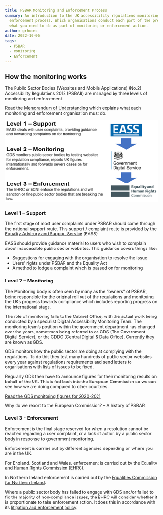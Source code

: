```yaml
---
title: PSBAR Monitoring and Enforcement Process
summary: An introduction to the UK accessibility regulations monitoring and
  enforcement process. Which organisations conduct each part of the process and
  what you need to do as part of monitoring or enforcement action.
author: grhodes
date: 2022-10-06
tags:
  - PSBAR
  - Monitoring
  - Enforcement
---
```

## How the monitoring works

The Public Sector Bodies (Websites and Mobile Applications) (No.2) Accessibility Regulations 2018 (PSBAR) are managed by three levels of monitoring and enforcement.

Read the [Memorandum of Understanding](https://www.gov.uk/government/publications/memorandum-of-understanding-monitoring-and-enforcement-of-public-sector-website-accessibility/memorandum-of-understanding) which explains what each monitoring and enforcement organisation must do.

![Monitoring graphic explaining Levels 1 to 3 of the monitoring and enforcement process. Content repeated in text below.](src/guideImg/monitoring-graph.png)

### Level 1 – Support

The first stage of most user complaints under PSBAR should come through the national support route. This support / complaint route is provided by the [Equality Advisory and Support Service](https://www.equalityadvisoryservice.com/) (EASS).

EASS should provide guidance material to users who wish to complain about inaccessible public sector websites. This guidance covers things like:

* Suggestions for engaging with the organisation to resolve the issue
* Users’ rights under PSBAR and the Equality Act
* A method to lodge a complaint which is passed on for monitoring

### Level 2 – Monitoring

The Monitoring body is often seen by many as the “owners” of PSBAR, being responsible for the original roll out of the regulations and monitoring the UKs progress towards compliance which includes reporting progress on the international stage.

The role of monitoring falls to the Cabinet Office, with the actual work being conducted by a specialist Digital Accessibility Monitoring Team. The monitoring team’s position within the government department has changed over the years, sometimes being referred to as GDS (The Government Digital Service), or the CDDO (Central Digital & Data Office). Currently they are known as GDS.

GDS monitors how the public sector are doing at complying with the regulations. To do this they test many hundreds of public sector websites every year against regulations requirements and send letters to organisations with lists of issues to be fixed.

Regularly GDS then have to announce figures for their monitoring results on behalf of the UK. This is fed back into the European Commission so we can see how we are doing compared to other countries.

[Read the GDS monitoring figures for 2020-2021](https://www.gov.uk/government/publications/accessibility-monitoring-of-public-sector-websites-and-mobile-apps-2020-2021/accessibility-monitoring-of-public-sector-websites-and-mobile-apps-2020-2021)

Why do we report to the European Commission? – A history of PSBAR

### Level 3 - Enforcement

Enforcement is the final stage reserved for when a resolution cannot be reached regarding a user complaint, or a lack of action by a public sector body in response to government monitoring.

Enforcement is carried out by different agencies depending on where you are in the UK.

For England, Scotland and Wales, enforcement is carried out by the [Equality and Human Rights Commission](https://www.equalityhumanrights.com/en) (EHRC).

In Northern Ireland enforcement is carried out by the [Equalities Commission for Northern Ireland](https://www.equalityni.org/Home).

Where a public sector body has failed to engage with GDS and/or failed to fix the majority of non-compliance issues, the EHRC will consider whether it is proportionate to take enforcement action. It does this in accordance with its [litigation and enforcement policy](https://www.equalityhumanrights.com/en/publication-download/our-litigation-and-enforcement-policy-2019-2022).